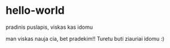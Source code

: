 # hello-world
pradinis puslapis, viskas kas idomu

man viskas nauja cia, bet pradekim!! Turetu buti ziauriai idomu :)
